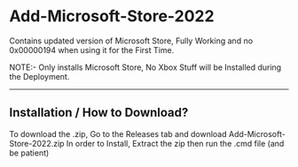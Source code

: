 # Add-Microsoft-Store-2022
Contains updated version of Microsoft Store, Fully Working and no 0x00000194 when using it for the First Time.

NOTE:-
Only installs Microsoft Store, No Xbox Stuff will be Installed during the Deployment.



-------------------------------------------------
Installation / How to Download?
-------------------------------------------------
To download the .zip, Go to the Releases tab and download Add-Microsoft-Store-2022.zip
In order to Install, Extract the zip then run the .cmd file (and be patient)
